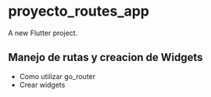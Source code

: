 # proyecto_routes_app

A new Flutter project.

## Manejo de rutas y creacion de Widgets

- Como utilizar go_router
- Crear widgets
